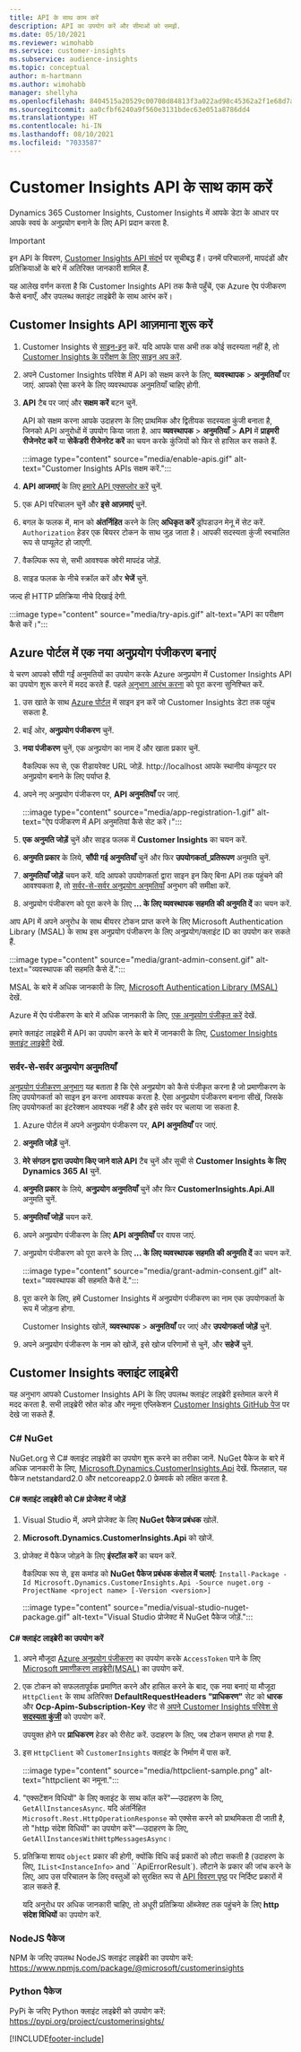 ```yaml
---
title: API के साथ काम करें
description: API का उपयोग करें और सीमाओं को समझें.
ms.date: 05/10/2021
ms.reviewer: wimohabb
ms.service: customer-insights
ms.subservice: audience-insights
ms.topic: conceptual
author: m-hartmann
ms.author: wimohabb
manager: shellyha
ms.openlocfilehash: 8404515a20529c00708d84813f3a022ad98c45362a2f1e68d7aa890d085071a9
ms.sourcegitcommit: aa0cfbf6240a9f560e3131bdec63e051a8786dd4
ms.translationtype: HT
ms.contentlocale: hi-IN
ms.lasthandoff: 08/10/2021
ms.locfileid: "7033587"
---
```

# <a name="work-with-customer-insights-apis"></a>Customer Insights API के साथ काम करें

Dynamics 365 Customer Insights, Customer Insights में आपके डेटा के आधार पर आपके स्वयं के अनुप्रयोग बनाने के लिए API प्रदान करता है.

> [!IMPORTANT]
> इन API के विवरण, [Customer Insights API संदर्भ](https://developer.ci.ai.dynamics.com/api-details#api=CustomerInsights) पर सूचीबद्ध हैं। उनमें परिचालनों, मापदंडों और प्रतिक्रियाओं के बारे में अतिरिक्त जानकारी शामिल हैं.

यह आलेख वर्णन करता है कि Customer Insights API तक कैसे पहुँचें, एक Azure ऐप पंजीकरण कैसे बनाएँ, और उपलब्ध क्लाइंट लाइब्रेरी के साथ आरंभ करें।

## <a name="get-started-trying-the-customer-insights-apis"></a>Customer Insights API आज़माना शुरू करें

1. Customer Insights से [साइन-इन](https://home.ci.ai.dynamics.com) करें. यदि आपके पास अभी तक कोई सदस्यता नहीं है, तो [Customer Insights के परीक्षण के लिए साइन अप करें](https://aka.ms/tryci).

1. अपने Customer Insights परिवेश में API को सक्षम करने के लिए, **व्यवस्थापक** > **अनुमतियाँ** पर जाएं. आपको ऐसा करने के लिए व्यवस्थापक अनुमतियाँ चाहिए होगी.

1. **API** टैब पर जाएं और **सक्षम करें** बटन चुनें.    
 
   API को सक्षम करना आपके उदाहरण के लिए प्राथमिक और द्वितीयक सदस्यता कुंजी बनाता है, जिनको API अनुरोधों में उपयोग किया जाता है. आप **व्यवस्थापक** > **अनुमतियाँ** > **API** में **प्राइमरी रीजेनरेट करें** या **सेकेंडरी रीजेनरेट करें** का चयन करके कुंजियों को फिर से हासिल कर सकते हैं.

   :::image type="content" source="media/enable-apis.gif" alt-text="Customer Insights APIs सक्षम करें.":::

1. **API आजमाएं** के लिए [हमारे API एक्सप्लोर करें](https://developer.ci.ai.dynamics.com/api-details#api=CustomerInsights&operation=Get-all-instances) चुनें.

1. एक API परिचालन चुनें और **इसे आज़माएं** चुनें.

1. बगल के फलक में, मान को **अंतर्निहित** करने के लिए **अधिकृत करें** ड्रॉपडाउन मेनू में सेट करें. `Authorization` हेडर एक बियरर टोकन के साथ जुड़ जाता है। आपकी सदस्यता कुंजी स्वचालित रूप से पाप्यूलेट हो जाएगी.
  
1. वैकल्पिक रूप से, सभी आवश्यक क्वेरी मापदंड जोड़ें.

1. साइड फलक के नीचे स्क्रॉल करें और **भेजें** चुनें.

जल्द ही HTTP प्रतिक्रिया नीचे दिखाई देगी.

   :::image type="content" source="media/try-apis.gif" alt-text="API का परीक्षण कैसे करें।":::

## <a name="create-a-new-app-registration-in-the-azure-portal"></a>Azure पोर्टल में एक नया अनुप्रयोग पंजीकरण बनाएं

ये चरण आपको सौंपी गईं अनुमतियों का उपयोग करके Azure अनुप्रयोग में Customer Insights API का उपयोग शुरू करने में मदद करते हैं. पहले [अनुभाग आरंभ करना](#get-started-trying-the-customer-insights-apis) को पूरा करना सुनिश्चित करें.

1. उस खाते के साथ [Azure पोर्टल](https://portal.azure.com) में साइन इन करें जो Customer Insights डेटा तक पहुंच सकता है.

1. बाईं ओर, **अनुप्रयोग पंजीकरण** चुनें.

1. **नया पंजीकरण** चुनें, एक अनुप्रयोग का नाम दें और खाता प्रकार चुनें.
 
   वैकल्पिक रूप से, एक रीडायरेक्ट URL जोड़ें. http://localhost आपके स्थानीय कंप्यूटर पर अनुप्रयोग बनाने के लिए पर्याप्त है.

1. अपने नए अनुप्रयोग पंजीकरण पर, **API अनुमतियाँ** पर जाएं.

   :::image type="content" source="media/app-registration-1.gif" alt-text="ऐप पंजीकरण में API अनुमतियां कैसे सेट करें।":::

1. **एक अनुमति जोड़ें** चुनें और साइड फलक में **Customer Insights** का चयन करें.

1. **अनुमति प्रकार** के लिये, **सौंपी गई अनुमतियाँ** चुनें और फिर **उपयोगकर्ता_प्रतिरूपण** अनुमति चुनें.

1. **अनुमतियाँ जोड़ें** चयन करें. यदि आपको उपयोगकर्ता द्वारा साइन इन किए बिना API तक पहुंचने की आवश्यकता है, तो [सर्वर-से-सर्वर अनुप्रयोग अनुमतियाँ](#server-to-server-application-permissions) अनुभाग की समीक्षा करें.

1. अनुप्रयोग पंजीकरण को पूरा करने के लिए **... के लिए व्यवस्थापक सहमति की अनुमति दें** का चयन करें.

आप API में अपने अनुरोध के साथ बीयरर टोकन प्राप्त करने के लिए Microsoft Authentication Library (MSAL) के साथ इस अनुप्रयोग पंजीकरण के लिए अनुप्रयोग/क्लाइंट ID का उपयोग कर सकते हैं.

:::image type="content" source="media/grant-admin-consent.gif" alt-text="व्यवस्थापक की सहमति कैसे दें.":::

MSAL के बारे में अधिक जानकारी के लिए, [Microsoft Authentication Library (MSAL)](/azure/active-directory/develop/msal-overview) देखें.

Azure में ऐप पंजीकरण के बारे में अधिक जानकारी के लिए, [एक अनुप्रयोग पंजीकृत करें](/azure/active-directory/develop/quickstart-register-app.md#register-an-application) देखें.

हमारे क्लाइंट लाइब्रेरी में API का उपयोग करने के बारे में जानकारी के लिए, [Customer Insights क्लाइंट लाइब्रेरी](#customer-insights-client-libraries) देखें.

### <a name="server-to-server-application-permissions"></a>सर्वर-से-सर्वर अनुप्रयोग अनुमतियाँ

[अनुप्रयोग पंजीकरण अनुभाग](#create-a-new-app-registration-in-the-azure-portal) यह बताता है कि ऐसे अनुप्रयोग को कैसे पंजीकृत करना है जो प्रमाणीकरण के लिए उपयोगकर्ता को साइन इन करना आवश्यक करता है. ऐसा अनुप्रयोग पंजीकरण बनाना सीखें, जिसके लिए उपयोगकर्ता का इंटरेक्शन आवश्यक नहीं है और इसे सर्वर पर चलाया जा सकता है.

1. Azure पोर्टल में अपने अनुप्रयोग पंजीकरण पर, **API अनुमतियाँ** पर जाएं.

1. **अनुमति जोड़ें** चुनें. 

1. **मेरे संगठन द्वारा उपयोग किए जाने वाले API** टैब चुनें और सूची से **Customer Insights के  लिए Dynamics 365 AI** चुनें. 

1. **अनुमति प्रकार** के लिये, **अनुप्रयोग अनुमतियाँ** चुनें और फिर **CustomerInsights.Api.All** अनुमति चुनें.

1. **अनुमतियाँ जोड़ें** चयन करें.

1. अपने अनुप्रयोग पंजीकरण के लिए **API अनुमतियाँ** पर वापस जाएं.

1. अनुप्रयोग पंजीकरण को पूरा करने के लिए **... के लिए व्यवस्थापक सहमति की अनुमति दें** का चयन करें.

   :::image type="content" source="media/grant-admin-consent.gif" alt-text="व्यवस्थापक की सहमति कैसे दें.":::

1. पूरा करने के लिए, हमें Customer Insights में अनुप्रयोग पंजीकरण का नाम एक उपयोगकर्ता के रूप में जोड़ना होगा.  
   
   Customer Insights खोलें, **व्यवस्थापक** > **अनुमतियाँ** पर जाएं और **उपयोगकर्ता जोड़ें** चुनें.

1. अपने अनुप्रयोग पंजीकरण के नाम को खोजें, इसे खोज परिणामों से चुनें, और **सहेजें** चुनें.

## <a name="customer-insights-client-libraries"></a>Customer Insights क्‍लाइंट लाइब्रेरी

यह अनुभाग आपको Customer Insights API के लिए उपलब्ध क्लाइंट लाइब्रेरी इस्तेमाल करने में मदद करता है. सभी लाइब्रेरी स्रोत कोड और नमूना एप्लिकेशन [Customer Insights GitHub पेज](https://github.com/microsoft/Dynamics365-CustomerInsights-Client-Libraries) पर देखे जा सकते हैं. 

### <a name="c-nuget"></a>C# NuGet

NuGet.org से C# क्लाइंट लाइब्रेरी का उपयोग शुरू करने का तरीका जानें. NuGet पैकेज के बारे में अधिक जानकारी के लिए, [Microsoft.Dynamics.CustomerInsights.Api](https://www.nuget.org/packages/Microsoft.Dynamics.CustomerInsights.Api/) देखें. फिलहाल, यह पैकेज netstandard2.0 और netcoreapp2.0 फ्रेमवर्क को लक्षित करता है.

#### <a name="add-the-c-client-library-to-a-c-project"></a>C# क्लाइंट लाइब्रेरी को C# प्रोजेक्ट में जोड़ें

1. Visual Studio में, अपने प्रोजेक्ट के लिए **NuGet पैकेज प्रबंधक** खोलें.

1. **Microsoft.Dynamics.CustomerInsights.Api** को खोजें.

1. प्रोजेक्ट में पैकेज जोड़ने के लिए **इंस्टॉल करें** का चयन करें.
 
   वैकल्पिक रूप से, इस कमांड को **NuGet पैकेज प्रबंधक कंसोल में चलाएं**: `Install-Package -Id Microsoft.Dynamics.CustomerInsights.Api -Source nuget.org -ProjectName <project name> [-Version <version>]`

   :::image type="content" source="media/visual-studio-nuget-package.gif" alt-text="Visual Studio प्रोजेक्ट में NuGet पैकेज जोड़ें.":::

#### <a name="use-the-c-client-library"></a>C# क्लाइंट लाइब्रेरी का उपयोग करें

1. अपने मौजूदा [Azure अनुप्रयोग पंजीकरण](#create-a-new-app-registration-in-the-azure-portal) का उपयोग करके `AccessToken` पाने के लिए [Microsoft प्रमाणीकरण लाइब्रेरी(MSAL)](/azure/active-directory/develop/msal-overview) का उपयोग करें.

1. एक टोकन को सफलतापूर्वक प्रमाणित करने और हासिल करने के बाद, एक नया बनाएं या मौजूदा `HttpClient` के साथ अतिरिक्त **DefaultRequestHeaders "प्राधिकरण"** सेट को **धारक <access token>** और **Ocp-Apim-Subscription-Key** सेट से [अपने Customer Insights परिवेश से **सदस्यता कुंजी**](#get-started-trying-the-customer-insights-apis) को उपयोग करें.   
 
   उपयुक्त होने पर **प्राधिकरण** हेडर को रीसेट करें. उदाहरण के लिए, जब टोकन समाप्त हो गया है.

1. इस `HttpClient` को `CustomerInsights` क्लाइंट के निर्माण में पास करें.

   :::image type="content" source="media/httpclient-sample.png" alt-text="httpclient का नमूना.":::

1. "एक्सटेंशन विधियों" के लिए क्लाइंट के साथ कॉल करें"—उदाहरण के लिए, `GetAllInstancesAsync`. यदि अंतर्निहित `Microsoft.Rest.HttpOperationResponse` को एक्सेस करने को प्राथमिकता दी जाती है, तो "http संदेश विधियों" का उपयोग करें"—उदाहरण के लिए, `GetAllInstancesWithHttpMessagesAsync`।

1. प्रतिक्रिया शायद `object` प्रकार की होगी, क्योंकि विधि कई प्रकारों को लौटा सकती है (उदाहरण के लिए, `IList<InstanceInfo>` and ``ApiErrorResult`). लौटाने के प्रकार की जांच करने के लिए, आप उस परिचालन के लिए वस्तुओं को सुरक्षित रूप से [API विवरण पृष्ठ](https://developer.ci.ai.dynamics.com/api-details#api=CustomerInsights) पर निर्दिष्ट प्रकारों में डाल सकते हैं.    
   
   यदि अनुरोध पर अधिक जानकारी चाहिए, तो अधूरी प्रतिक्रिया ऑब्जेक्ट तक पहुंचने के लिए **http संदेश विधियों** का उपयोग करें.

### <a name="nodejs-package"></a>NodeJS पैकेज

NPM के जरिए उपलब्ध NodeJS क्लाइंट लाइब्रेरी का उपयोग करें: https://www.npmjs.com/package/@microsoft/customerinsights

### <a name="python-package"></a>Python पैकेज

PyPi के जरिए Python क्लाइंट लाइब्रेरी को उपयोग करें: https://pypi.org/project/customerinsights/

[!INCLUDE[footer-include](../includes/footer-banner.md)]
